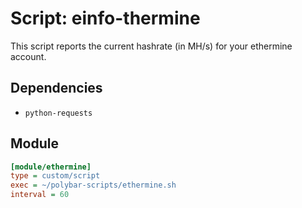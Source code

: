 # Script: einfo-thermine

This script reports the current hashrate (in MH/s) for your ethermine account.


## Dependencies

* `python-requests`


## Module

```ini
[module/ethermine]
type = custom/script
exec = ~/polybar-scripts/ethermine.sh
interval = 60
```
